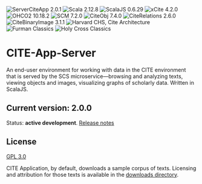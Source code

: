 ![ServerCiteApp 2.0.1](https://img.shields.io/badge/ServerCiteApp-1.11.0-blue.svg) ![Scala 2.12.8](https://img.shields.io/badge/scala-2.12.8-brightgreen.svg) ![ScalaJS 0.6.29](https://img.shields.io/badge/scala%20js-0.6.29-brightgreen.svg) ![xCite 4.2.0](https://img.shields.io/badge/xcite-4.2.0-green.svg) ![OHCO2 10.18.2](https://img.shields.io/badge/ohco2-10.18.2-green.svg) ![SCM 7.2.0](https://img.shields.io/badge/scm-7.2.0-green.svg) ![CiteObj 7.4.0](https://img.shields.io/badge/citeobj-7.4.0-green.svg) ![CiteRelations 2.6.0](https://img.shields.io/badge/citerelations-2.6.0-green.svg) ![CiteBinaryImage 3.1.1](https://img.shields.io/badge/citebinaryimage-3.1.1-green.svg) ![Harvard CHS, Cite Architecture](https://img.shields.io/badge/harvard%20chs-cite--architecture-A51C30.svg) ![Furman Classics](https://img.shields.io/badge/furman-classics-582C83.svg) ![Holy Cross Classics](https://img.shields.io/badge/holy%20cross-classics-602d89.svg)


# CITE-App-Server
An end-user environment for working with data in the CITE environment that is served by the SCS microservice—browsing and analyzing texts, viewing objects and images, visualizing graphs of scholarly data. Written in ScalaJS.

## Current version: 2.0.0

Status:  **active development**. [Release notes](releases.md)

## License

[GPL 3.0](https://opensource.org/licenses/gpl-3.0.html)

CITE Application, by default, downloads a sample corpus of texts. Licensing and attribution for those texts is available in the [downloads directory](downloads).

